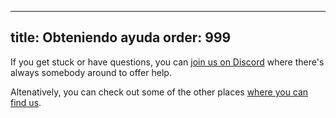 ***

title: Obteniendo ayuda
order: 999
----------

If you get stuck or have questions, you can [join us on Discord](https://discord.freesewing.org/) where there's always somebody around to offer help.

Altenatively, you can check out some of the other places [where you can find us](/community/where/).
